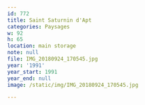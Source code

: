 ```yaml
---
id: 772
title: Saint Saturnin d'Apt
categories: Paysages
w: 92
h: 65
location: main storage
note: null
file: IMG_20180924_170545.jpg
year: '1991'
year_start: 1991
year_end: null
image: /static/img/IMG_20180924_170545.jpg

---
```

